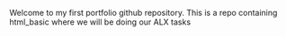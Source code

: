 Welcome to my first portfolio github repository. This is a repo containing html_basic where we will be doing our ALX tasks